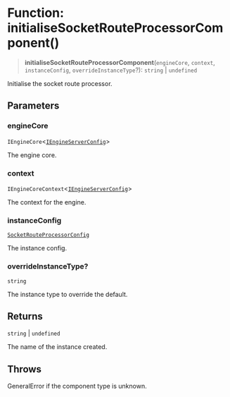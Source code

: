 # Function: initialiseSocketRouteProcessorComponent()

> **initialiseSocketRouteProcessorComponent**(`engineCore`, `context`, `instanceConfig`, `overrideInstanceType`?): `string` \| `undefined`

Initialise the socket route processor.

## Parameters

### engineCore

`IEngineCore`\<[`IEngineServerConfig`](../interfaces/IEngineServerConfig.md)\>

The engine core.

### context

`IEngineCoreContext`\<[`IEngineServerConfig`](../interfaces/IEngineServerConfig.md)\>

The context for the engine.

### instanceConfig

[`SocketRouteProcessorConfig`](../type-aliases/SocketRouteProcessorConfig.md)

The instance config.

### overrideInstanceType?

`string`

The instance type to override the default.

## Returns

`string` \| `undefined`

The name of the instance created.

## Throws

GeneralError if the component type is unknown.
